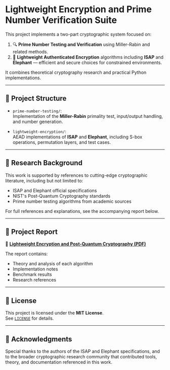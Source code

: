 # Lightweight Encryption and Prime Number Verification Suite

This project implements a two-part cryptographic system focused on:

1. 🔍 **Prime Number Testing and Verification** using Miller-Rabin and related methods.
2. 🔐 **Lightweight Authenticated Encryption** algorithms including **ISAP** and **Elephant** — efficient and secure choices for constrained environments.

It combines theoretical cryptography research and practical Python implementations.

---

## 📁 Project Structure

- `prime-number-testing/`:  
  Implementation of the **Miller-Rabin** primality test, input/output handling, and number generation.
  
- `lightweight-encryption/`:  
  AEAD implementations of **ISAP** and **Elephant**, including S-box operations, permutation layers, and test cases.

---

## 🧪 Research Background

This work is supported by references to cutting-edge cryptographic literature, including but not limited to:

- ISAP and Elephant official specifications
- NIST's Post-Quantum Cryptography standards
- Prime number testing algorithms from academic sources

For full references and explanations, see the accompanying report below.

---

## 📄 Project Report

🧾 **[Lightweight Encryption and Post-Quantum Cryptography (PDF)](./Lightweight%20Encryption%20and%20Post-Quantum%20Cryptography.pdf)**

The report contains:
- Theory and analysis of each algorithm
- Implementation notes
- Benchmark results
- Research references

---

## 📝 License

This project is licensed under the **MIT License**.  
See [`LICENSE`](./LICENSE) for details.

---

## 🙏 Acknowledgments

Special thanks to the authors of the ISAP and Elephant specifications, and to the broader cryptographic research community that contributed tools, theory, and documentation referenced in this work.
